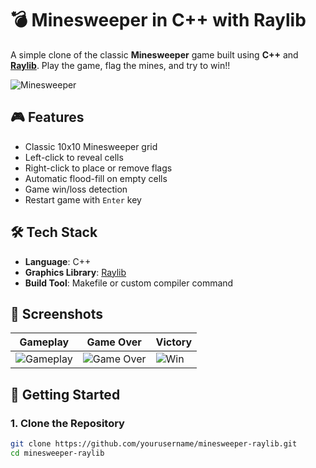 # 💣 Minesweeper in C++ with Raylib

A simple clone of the classic **Minesweeper** game built using **C++** and **[Raylib](https://www.raylib.com/)**. Play the game, flag the mines, and try to win!!  

![Minesweeper](https://github.com/user-attachments/assets/55da7a13-9856-4e62-89a8-55198cb88a93)

## 🎮 Features

- Classic 10x10 Minesweeper grid
- Left-click to reveal cells
- Right-click to place or remove flags
- Automatic flood-fill on empty cells
- Game win/loss detection
- Restart game with `Enter` key

## 🛠️ Tech Stack

- **Language**: C++
- **Graphics Library**: [Raylib](https://www.raylib.com/)
- **Build Tool**: Makefile or custom compiler command

## 📸 Screenshots
| Gameplay | Game Over | Victory |
|----------|-----------|---------|
| ![Gameplay](https://github.com/user-attachments/assets/2d52d343-93ad-4f8d-bafb-188e3d094b32) | ![Game Over](https://github.com/user-attachments/assets/a2ee93ea-8a8c-4c08-ba78-3813897d90fa) | ![Win](https://github.com/user-attachments/assets/f396dec5-df28-4c5f-95f5-a067121f9448) |

## 🚀 Getting Started

### 1. Clone the Repository

```bash
git clone https://github.com/yourusername/minesweeper-raylib.git
cd minesweeper-raylib
